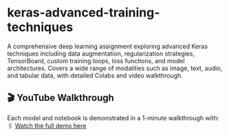 # keras-advanced-training-techniques


A comprehensive deep learning assignment exploring advanced Keras techniques including data augmentation, regularization strategies, TensorBoard, custom training loops, loss functions, and model architectures. Covers a wide range of modalities such as image, text, audio, and tabular data, with detailed Colabs and video walkthrough. 


## 🎬 YouTube Walkthrough

Each model and notebook is demonstrated in a 1-minute walkthrough with:
🖇️ [Watch the full demo here](https://www.youtube.com)
